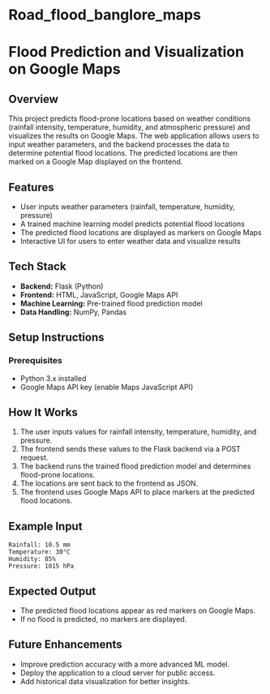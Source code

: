 # Road_flood_banglore_maps
# Flood Prediction and Visualization on Google Maps

## Overview
This project predicts flood-prone locations based on weather conditions (rainfall intensity, temperature, humidity, and atmospheric pressure) and visualizes the results on Google Maps. The web application allows users to input weather parameters, and the backend processes the data to determine potential flood locations. The predicted locations are then marked on a Google Map displayed on the frontend.

## Features
- User inputs weather parameters (rainfall, temperature, humidity, pressure)
- A trained machine learning model predicts potential flood locations
- The predicted flood locations are displayed as markers on Google Maps
- Interactive UI for users to enter weather data and visualize results

## Tech Stack
- **Backend:** Flask (Python)
- **Frontend:** HTML, JavaScript, Google Maps API
- **Machine Learning:** Pre-trained flood prediction model
- **Data Handling:** NumPy, Pandas

## Setup Instructions

### Prerequisites
- Python 3.x installed
- Google Maps API key (enable Maps JavaScript API)


## How It Works
1. The user inputs values for rainfall intensity, temperature, humidity, and pressure.
2. The frontend sends these values to the Flask backend via a POST request.
3. The backend runs the trained flood prediction model and determines flood-prone locations.
4. The locations are sent back to the frontend as JSON.
5. The frontend uses Google Maps API to place markers at the predicted flood locations.

## Example Input
```
Rainfall: 10.5 mm
Temperature: 30°C
Humidity: 85%
Pressure: 1015 hPa
```

## Expected Output
- The predicted flood locations appear as red markers on Google Maps.
- If no flood is predicted, no markers are displayed.

## Future Enhancements
- Improve prediction accuracy with a more advanced ML model.
- Deploy the application to a cloud server for public access.
- Add historical data visualization for better insights.

